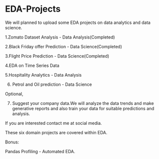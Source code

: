 # EDA-Projects

We will planned to upload some  EDA projects on data analytics and data science.

1.Zomato Dataset Analysis - Data Analysis(Completed) 

2.Black Friday offer Prediction - Data Science(Completed)

3.Flight Price Prediction - Data Science(Completed)

4.EDA on Time Series Data

5.Hospitality Analytics - Data Analysis 

6. Petrol and Oil prediction - Data Science 

Optional,

7. Suggest your company data.We will analyze the data trends and make generative reports and also train your data for suitable predictions and analysis.

If you are interested contact me at social media.

These six domain projects are covered within EDA.

Bonus:

Pandas Profiling - Automated EDA.
